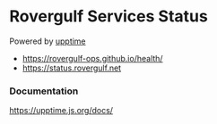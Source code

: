 # Rovergulf Services Status

Powered by [upptime](https://github.com/upptime/upptime)

- https://rovergulf-ops.github.io/health/
- https://status.rovergulf.net

### Documentation

https://upptime.js.org/docs/
